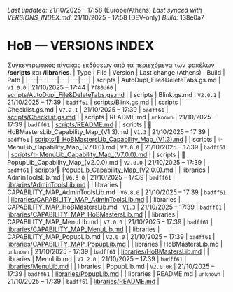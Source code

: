 *Last updated:* 21/10/2025 - 17:58 (Europe/Athens)
*Last synced with VERSIONS_INDEX.md:* 21/10/2025 - 17:58 (DEV-only)
*Build:* 138e0a7

# HoB — VERSIONS INDEX
Συγκεντρωτικός πίνακας εκδόσεων από τα περιεχόμενα των φακέλων **/scripts** και **/libraries**.
| Type | File | Version | Last change (Athens) | Build | Path |
|---|---|---|---|---|---|
| scripts | AutoDupl_File&DeleteTabs.gs.md | `V1.0.0` | 21/10/2025 – 17:44 | `7f80d60` | [scripts/AutoDupl_File&DeleteTabs.gs.md](https://raw.githubusercontent.com/2mrowman/hob-kb-archives-72A1/main/scripts/AutoDupl_File%26DeleteTabs.gs.md) |
| scripts | Blink.gs.md | `V2.0.1` | 21/10/2025 – 17:39 | `badff61` | [scripts/Blink.gs.md](https://raw.githubusercontent.com/2mrowman/hob-kb-archives-72A1/main/scripts/Blink.gs.md) |
| scripts | Checklist.gs.md | `V7.2.1` | 21/10/2025 – 17:39 | `badff61` | [scripts/Checklist.gs.md](https://raw.githubusercontent.com/2mrowman/hob-kb-archives-72A1/main/scripts/Checklist.gs.md) |
| scripts | README.md | `unknown` | 21/10/2025 – 17:39 | `badff61` | [scripts/README.md](https://raw.githubusercontent.com/2mrowman/hob-kb-archives-72A1/main/scripts/README.md) |
| scripts | 🧩 HoBMastersLib_Capability_Map_(V1.3).md | `V1.3` | 21/10/2025 – 17:39 | `badff61` | [scripts/🧩 HoBMastersLib_Capability_Map_(V1.3).md](https://raw.githubusercontent.com/2mrowman/hob-kb-archives-72A1/main/scripts/%F0%9F%A7%A9%20HoBMastersLib_Capability_Map_(V1.3).md) |
| scripts | ✨ MenuLib_Capability_Map_(V7.0.0).md | `V7.0.0` | 21/10/2025 – 17:39 | `badff61` | [scripts/✨ MenuLib_Capability_Map_(V7.0.0).md](https://raw.githubusercontent.com/2mrowman/hob-kb-archives-72A1/main/scripts/%E2%9C%A8%20MenuLib_Capability_Map_(V7.0.0).md) |
| scripts | 🎨 PopupLib_Capability_Map_(V2.0.0).md | `V2.0.0` | 21/10/2025 – 17:39 | `badff61` | [scripts/🎨 PopupLib_Capability_Map_(V2.0.0).md](https://raw.githubusercontent.com/2mrowman/hob-kb-archives-72A1/main/scripts/%F0%9F%8E%A8%20PopupLib_Capability_Map_(V2.0.0).md) |
| libraries | AdminToolsLib.md | `V6.8.0` | 21/10/2025 – 17:39 | `badff61` | [libraries/AdminToolsLib.md](https://raw.githubusercontent.com/2mrowman/hob-kb-archives-72A1/main/libraries/AdminToolsLib.md) |
| libraries | CAPABILITY_MAP_AdminToolsLib.md | `V6.8.0` | 21/10/2025 – 17:39 | `badff61` | [libraries/CAPABILITY_MAP_AdminToolsLib.md](https://raw.githubusercontent.com/2mrowman/hob-kb-archives-72A1/main/libraries/CAPABILITY_MAP_AdminToolsLib.md) |
| libraries | CAPABILITY_MAP_HoBMastersLib.md | `V1.3` | 21/10/2025 – 17:39 | `badff61` | [libraries/CAPABILITY_MAP_HoBMastersLib.md](https://raw.githubusercontent.com/2mrowman/hob-kb-archives-72A1/main/libraries/CAPABILITY_MAP_HoBMastersLib.md) |
| libraries | CAPABILITY_MAP_MenuLib.md | `V7.0.0` | 21/10/2025 – 17:39 | `badff61` | [libraries/CAPABILITY_MAP_MenuLib.md](https://raw.githubusercontent.com/2mrowman/hob-kb-archives-72A1/main/libraries/CAPABILITY_MAP_MenuLib.md) |
| libraries | CAPABILITY_MAP_PopupLib.md | `V2.0.0` | 21/10/2025 – 17:39 | `badff61` | [libraries/CAPABILITY_MAP_PopupLib.md](https://raw.githubusercontent.com/2mrowman/hob-kb-archives-72A1/main/libraries/CAPABILITY_MAP_PopupLib.md) |
| libraries | HoBMastersLib.md | `unknown` | 21/10/2025 – 17:39 | `badff61` | [libraries/HoBMastersLib.md](https://raw.githubusercontent.com/2mrowman/hob-kb-archives-72A1/main/libraries/HoBMastersLib.md) |
| libraries | MenuLib.md | `V7.2.0` | 21/10/2025 – 17:39 | `badff61` | [libraries/MenuLib.md](https://raw.githubusercontent.com/2mrowman/hob-kb-archives-72A1/main/libraries/MenuLib.md) |
| libraries | PopupLib.md | `V2.0.0R` | 21/10/2025 – 17:39 | `badff61` | [libraries/PopupLib.md](https://raw.githubusercontent.com/2mrowman/hob-kb-archives-72A1/main/libraries/PopupLib.md) |
| libraries | README.md | `unknown` | 21/10/2025 – 17:39 | `badff61` | [libraries/README.md](https://raw.githubusercontent.com/2mrowman/hob-kb-archives-72A1/main/libraries/README.md) |

